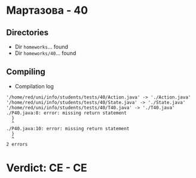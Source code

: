 # Мартазова - 40
## Directories
- Dir `homeworks`... found
- Dir `homeworks/40`... found
## Compiling
- Compilation log
```
'/home/red/uni/info/students/tests/40/Action.java' -> './Action.java'
'/home/red/uni/info/students/tests/40/State.java' -> './State.java'
'/home/red/uni/info/students/tests/40/T40.java' -> './T40.java'
./P40.java:8: error: missing return statement
  }
  ^
./P40.java:10: error: missing return statement
  }
  ^
2 errors

```
# Verdict: **CE** - CE

